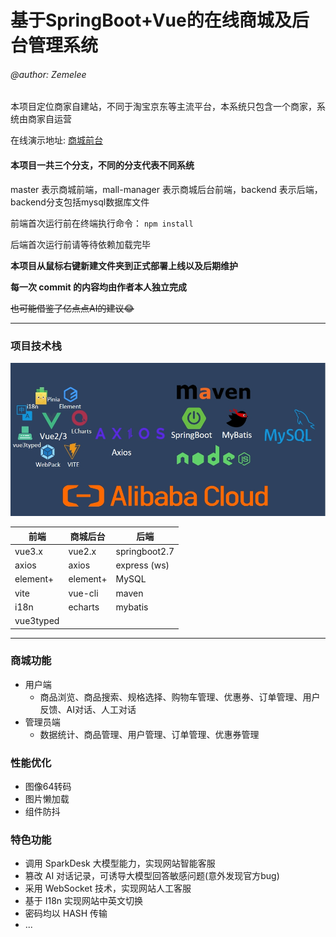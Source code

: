 # 基于SpringBoot+Vue的在线商城及后台管理系统

###### @author: Zemelee

本项目定位商家自建站，不同于淘宝京东等主流平台，本系统只包含一个商家，系统由商家自运营

在线演示地址: [商城前台](http://sugarblack.top)

#### 本项目一共三个分支，不同的分支代表不同系统

master 表示商城前端，mall-manager 表示商城后台前端，backend 表示后端，backend分支包括mysql数据库文件

前端首次运行前在终端执行命令： `npm install`

后端首次运行前请等待依赖加载完毕

**本项目从鼠标右键新建文件夹到正式部署上线以及后期维护**

**每一次 commit 的内容均由作者本人独立完成**

~~也可能借鉴了亿点点AI的建议:joy:~~

---

### 项目技术栈

![techs](/image/techs.png)

| 前端        | 商城后台     | 后端            |
|-----------|----------|---------------|
| vue3.x    | vue2.x   | springboot2.7 |
| axios     | axios    | express (ws)  |
| element+  | element+ | MySQL         |
| vite      | vue-cli  | maven         |
| i18n      | echarts  | mybatis       |
| vue3typed |          |               |
---
### 商城功能
- 用户端
  - 商品浏览、商品搜索、规格选择、购物车管理、优惠券、订单管理、用户反馈、AI对话、人工对话
- 管理员端
  - 数据统计、商品管理、用户管理、订单管理、优惠券管理

### 性能优化

- 图像64转码
- 图片懒加载
- 组件防抖

### 特色功能

- 调用 SparkDesk 大模型能力，实现网站智能客服
- 篡改 AI 对话记录，可诱导大模型回答敏感问题(意外发现官方bug)
- 采用 WebSocket 技术，实现网站人工客服
- 基于 I18n 实现网站中英文切换
- 密码均以 HASH 传输
- ...